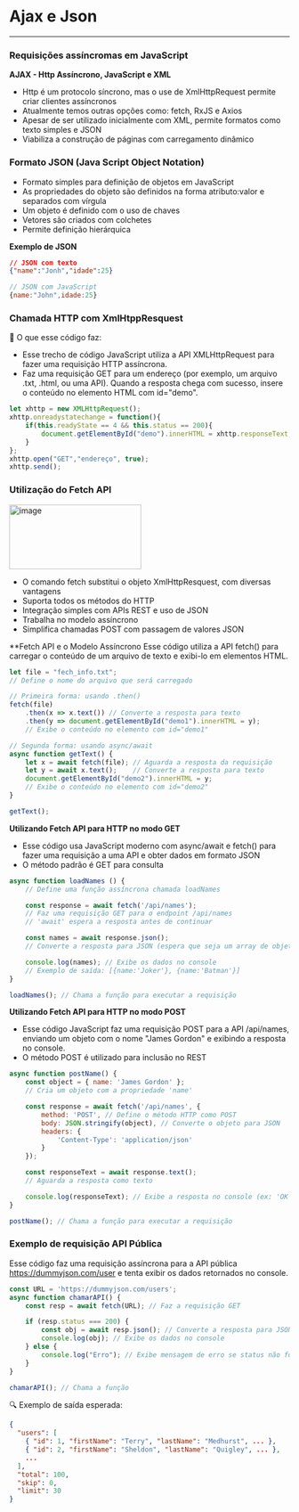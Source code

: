 # Ajax e Json
---
### Requisições assíncromas em JavaScript
**AJAX - Http Assíncrono, JavaScript e XML**
- Http é um protocolo síncrono, mas o use de XmlHttpRequest permite criar clientes assíncronos
- Atualmente temos outras opções como: fetch, RxJS e Axios
- Apesar de ser utilizado inicialmente com XML, permite formatos como texto simples e JSON
- Viabiliza a construção de páginas com carregamento dinâmico

### Formato JSON (Java Script Object Notation)
- Formato simples para definição de objetos em JavaScript
- As propriedades do objeto são definidos na forma atributo:valor e separados com vírgula
- Um objeto é definido com o uso de chaves
- Vetores são criados com colchetes
- Permite definição hierárquica

**Exemplo de JSON**
```json
// JSON com texto
{"name":"Jonh","idade":25}
```
```javascript
// JSON com JavaScript
{name:"John",idade:25}
```

### Chamada HTTP com XmlHtppResquest
🧠 O que esse código faz:
- Esse trecho de código JavaScript utiliza a API XMLHttpRequest para fazer uma requisição HTTP assíncrona.
- Faz uma requisição GET para um endereço (por exemplo, um arquivo .txt, .html, ou uma API).
Quando a resposta chega com sucesso, insere o conteúdo no elemento HTML com id="demo".
```javascript
let xhttp = new XMLHttpRequest();
xhttp.onreadystatechange = function(){
    if(this.readyState == 4 && this.status == 200){
        document.getElementById("demo").innerHTML = xhttp.responseText;
    }
};
xhttp.open("GET","endereço", true);
xhttp.send();
```

### Utilização do Fetch API
<img width="237" height="116" alt="image" src="https://github.com/user-attachments/assets/8067facb-c360-4651-8525-99c208204061" />

- O comando fetch substitui o objeto XmlHttpResquest, com diversas vantagens
- Suporta todos os métodos do HTTP
- Integração simples com APIs REST e uso de JSON
- Trabalha no modelo assíncrono
- Simplifica chamadas POST com passagem de valores JSON

**Fetch API e o Modelo Assíncrono
Esse código utiliza a API fetch() para carregar o conteúdo de um arquivo de texto e exibi-lo em elementos HTML. 
```javascript
let file = "fech_info.txt";
// Define o nome do arquivo que será carregado

// Primeira forma: usando .then()
fetch(file)
    .then(x => x.text()) // Converte a resposta para texto
    .then(y => document.getElementById("demo1").innerHTML = y); 
    // Exibe o conteúdo no elemento com id="demo1"
```

```javascript
// Segunda forma: usando async/await
async function getText() {
    let x = await fetch(file); // Aguarda a resposta da requisição
    let y = await x.text();    // Converte a resposta para texto
    document.getElementById("demo2").innerHTML = y; 
    // Exibe o conteúdo no elemento com id="demo2"
}

getText(); 
```

**Utilizando Fetch API para HTTP no modo GET**
- Esse código usa JavaScript moderno com async/await e fetch() para fazer uma requisição a uma API e obter dados em formato JSON
- O método padrão é GET para consulta
```javascript
async function loadNames () {
    // Define uma função assíncrona chamada loadNames

    const response = await fetch('/api/names');
    // Faz uma requisição GET para o endpoint /api/names
    // 'await' espera a resposta antes de continuar

    const names = await response.json();
    // Converte a resposta para JSON (espera que seja um array de objetos)

    console.log(names); // Exibe os dados no console
    // Exemplo de saída: [{name:'Joker'}, {name:'Batman'}]
}

loadNames(); // Chama a função para executar a requisição
```

**Utilizando Fetch API para HTTP no modo POST**
- Esse código JavaScript faz uma requisição POST para a API /api/names, enviando um objeto com o nome "James Gordon" e exibindo a resposta no console.
- O método POST é utilizado para inclusão no REST
```javascript
async function postName() {
    const object = { name: 'James Gordon' }; 
    // Cria um objeto com a propriedade 'name'

    const response = await fetch('/api/names', {
        method: 'POST', // Define o método HTTP como POST
        body: JSON.stringify(object), // Converte o objeto para JSON
        headers: {
            'Content-Type': 'application/json' 
        }
    });

    const responseText = await response.text(); 
    // Aguarda a resposta como texto

    console.log(responseText); // Exibe a resposta no console (ex: 'OK')
}

postName(); // Chama a função para executar a requisição
```

### Exemplo de requisição API Pública
Esse código faz uma requisição assíncrona para a API pública https://dummyjson.com/user e tenta exibir os dados retornados no console.
```javascript
const URL = 'https://dummyjson.com/users';
async function chamarAPI() {
    const resp = await fetch(URL); // Faz a requisição GET

    if (resp.status === 200) {
        const obj = await resp.json(); // Converte a resposta para JSON
        console.log(obj); // Exibe os dados no console
    } else {
        console.log("Erro"); // Exibe mensagem de erro se status não for 200
    }
}

chamarAPI(); // Chama a função
```


🔍 Exemplo de saída esperada:
```json
{
  "users": [
    { "id": 1, "firstName": "Terry", "lastName": "Medhurst", ... },
    { "id": 2, "firstName": "Sheldon", "lastName": "Quigley", ... },
    ...
  ],
  "total": 100,
  "skip": 0,
  "limit": 30
}
```
